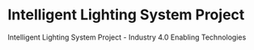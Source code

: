 # Intelligent Lighting System Project
Intelligent Lighting System Project - Industry 4.0 Enabling Technologies
